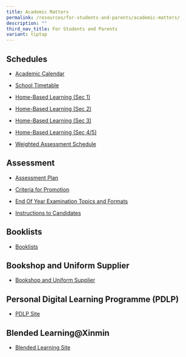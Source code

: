 ```yaml
---
title: Academic Matters
permalink: /resources/for-students-and-parents/academic-matters/
description: ""
third_nav_title: For Students and Parents
variant: tiptap
---
```

<h2>Schedules</h2><ul data-tight="true" class="tight"><li><p><a href="https://calendar.google.com/calendar/u/0/embed?src=c_k7p87vuspth3eedj4n2mair55g@group.calendar.google.com&amp;ctz=Asia/Singapore" rel="noopener noreferrer nofollow" target="_blank">Academic Calendar</a></p></li><li><p><a href="/resources/students/timetables/school-timetable/" rel="noopener noreferrer nofollow" target="_blank">School Timetable</a></p></li><li><p><a href="https://docs.google.com/spreadsheets/d/1EV4uKc7p_JTpe6sRq2YgayKCDTgHYAzGd8HvfG3hgHU/edit?usp=sharing" rel="noopener noreferrer nofollow" target="_blank">Home-Based Learning (Sec 1)</a></p></li><li><p><a href="https://docs.google.com/spreadsheets/d/1rlrCse0b7CxAgUlbs1Qe-sE-_yuPLuJxxhGUSicRxNo/edit?usp=sharing" rel="noopener noreferrer nofollow" target="_blank">Home-Based Learning (Sec 2)</a></p></li><li><p><a href="https://docs.google.com/spreadsheets/d/1g733d8MH5ZlZH4rVJY51akmbLCCSdfT_pcO7iPw_3kg/edit?usp=sharing" rel="noopener noreferrer nofollow" target="_blank">Home-Based Learning (Sec 3)</a></p></li><li><p><a href="https://docs.google.com/spreadsheets/d/1yE7XhrxzJL-LIQNEGPWFbuiGienuiEP5sKfiWHlGcQY/edit?usp=sharing" rel="noopener noreferrer nofollow" target="_blank">Home-Based Learning (Sec 4/5)</a></p></li><li><p><a href="https://docs.google.com/spreadsheets/d/1zCTEhBie9RnReL50NgGRnai1IBsTmHFR_FpSUDCeTk8/edit?usp=sharing" rel="noopener noreferrer nofollow" target="_blank">Weighted Assessment Schedule</a></p></li></ul><h2>Assessment</h2><ul data-tight="true" class="tight"><li><p><a href="/resources/students/assessment/assessment-plan/" rel="noopener noreferrer nofollow" target="_blank">Assessment Plan</a></p></li><li><p><a href="/resources/students/assessment/criteria-for-promotion/" rel="noopener noreferrer nofollow" target="_blank">Criteria for Promotion</a></p></li><li><p><a href="/resources/students/assessment/end-of-year-examination-topics-and-formats/" rel="noopener noreferrer nofollow" target="_blank">End Of Year Examination Topics and Formats</a></p></li><li><p><a href="/resources/students/assessment/instructions-to-candidates/" rel="noopener noreferrer nofollow" target="_blank">Instructions to Candidates</a></p></li></ul><h2>Booklists</h2><ul data-tight="true" class="tight"><li><p><a href="/resources/students/school-resources/booklists/" rel="noopener noreferrer nofollow" target="_blank">Booklists</a></p></li></ul><h2>Bookshop and Uniform Supplier</h2><ul data-tight="true" class="tight"><li><p><a href="/resources/students/school-resources/bookshop-and-uniform-suppliers/" rel="noopener noreferrer nofollow" target="_blank">Bookshop and Uniform Supplier</a></p></li></ul><h2>Personal Digital Learning Programme (PDLP)</h2><ul data-tight="true" class="tight"><li><p><a href="https://sites.google.com/xinminss.edu.sg/ndlpxmss/ndlpxinmin" rel="noopener noreferrer nofollow" target="_blank">PDLP Site</a></p></li></ul><h2>Blended Learning@Xinmin</h2><ul data-tight="true" class="tight"><li><p><a href="https://sites.google.com/xinminss.edu.sg/blendedlearningxms/home?authuser=1" rel="noopener noreferrer nofollow" target="_blank">Blended Learning Site</a></p></li></ul><p></p>